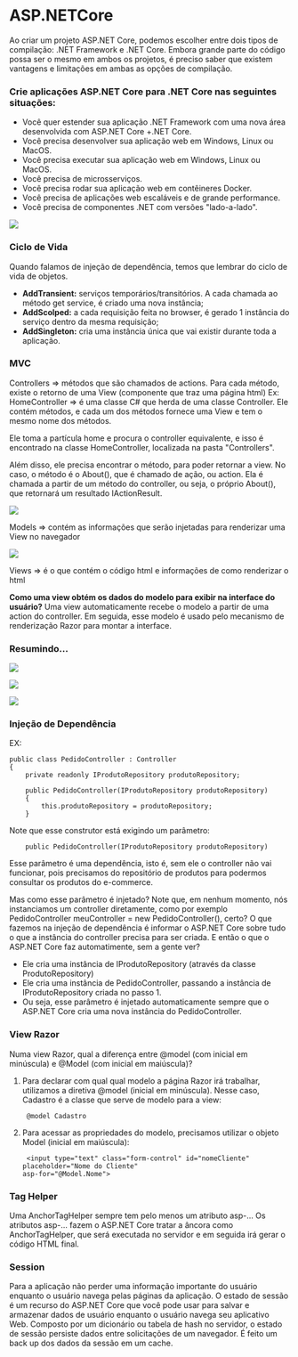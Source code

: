 # ASP.NETCore

Ao criar um projeto ASP.NET Core, podemos escolher entre dois tipos de compilação: .NET Framework e .NET Core. Embora grande parte do código possa ser o mesmo em ambos os projetos, é preciso saber que existem vantagens e limitações em ambas as opções de compilação. 

### Crie aplicações ASP.NET Core para .NET Core nas seguintes situações:
* Você quer estender sua aplicação .NET Framework com uma nova área desenvolvida com ASP.NET Core +.NET Core.
* Você precisa desenvolver sua aplicação web em Windows, Linux ou MacOS.
* Você precisa executar sua aplicação web em Windows, Linux ou MacOS.
* Você precisa de microsserviços.
* Você precisa rodar sua aplicação web em contêineres Docker.
* Você precisa de aplicações web escaláveis e de grande performance.
* Você precisa de componentes .NET com versões "lado-a-lado".


![](./img/asp.netcore.png)

### Ciclo de Vida
Quando falamos de injeção de dependência, temos que lembrar do ciclo de vida de objetos.

* **AddTransient:** serviços temporários/transitórios. A cada chamada ao método get service, é criado uma nova instância; 
* **AddScolped:** a cada requisição feita no browser, é gerado 1 instância do serviço dentro da mesma requisição;
* **AddSingleton:** cria uma instância única que vai existir durante toda a aplicação.

### MVC
Controllers => métodos que são chamados de actions. Para cada método, existe o retorno de uma View (componente que traz uma página html)
Ex: HomeController => é uma classe C# que herda de uma classe Controller. Ele contém métodos, e cada um dos métodos fornece uma View e tem o mesmo nome dos métodos.

Ele toma a partícula home e procura o controller equivalente, e isso é encontrado na classe HomeController, localizada na pasta "Controllers".

Além disso, ele precisa encontrar o método, para poder retornar a view. No caso, o método é o About(), que é chamado de ação, ou action. Ela é chamada a partir de um método do controller, ou seja, o próprio About(), que retornará um resultado IActionResult.

![](./img/controller.jpeg)

Models => contém as informações que serão injetadas para renderizar uma View no navegador

![](./img/mvc.jpeg)

Views => é o que contém o código html e informações de como renderizar o html

**Como uma view obtém os dados do modelo para exibir na interface do usuário?**
Uma view automaticamente recebe o modelo a partir de uma action do controller. Em seguida, esse modelo é usado pelo mecanismo de renderização Razor para montar a interface.

### Resumindo...
![](./img/request.jpeg)

![](./img/view.jpeg)

![](./img/model-view.jpeg)

### Injeção de Dependência

EX:

    public class PedidoController : Controller
    {
        private readonly IProdutoRepository produtoRepository;

        public PedidoController(IProdutoRepository produtoRepository)
        {
            this.produtoRepository = produtoRepository;
        }

Note que esse construtor está exigindo um parâmetro: 

        public PedidoController(IProdutoRepository produtoRepository) 
        
Esse parâmetro é uma dependência, isto é, sem ele o controller não vai funcionar, pois precisamos do repositório de produtos para podermos consultar os produtos do e-commerce.

Mas como esse parâmetro é injetado? Note que, em nenhum momento, nós instanciamos um controller diretamente, como por exemplo PedidoController meuController = new PedidoController(), certo?  O que fazemos na injeção de dependência é informar o ASP.NET Core sobre tudo o que a instância do controller precisa para ser criada. E então o que o ASP.NET Core faz automatimente, sem a gente ver?

* Ele cria uma instância de IProdutoRepository (através da classe ProdutoRepository)
* Ele cria uma instância de PedidoController, passando a instância de IProdutoRepository criada no passo 1.
* Ou seja, esse parâmetro é injetado automaticamente sempre que o ASP.NET Core cria uma nova instância do PedidoController.

### View Razor
Numa view Razor, qual a diferença entre @model (com inicial em minúscula) e @Model (com inicial em maiúscula)?

1. Para declarar com qual qual modelo a página Razor irá trabalhar, utilizamos a diretiva @model (inicial em minúscula). Nesse caso, Cadastro é a classe que serve de modelo para a view:

        @model Cadastro

2. Para acessar as propriedades do modelo, precisamos utilizar o objeto Model (inicial em maiúscula):

        <input type="text" class="form-control" id="nomeCliente" placeholder="Nome do Cliente"
       asp-for="@Model.Nome">


### Tag Helper
Uma AnchorTagHelper sempre tem pelo menos um atributo asp-...
Os atributos asp-... fazem o ASP.NET Core tratar a âncora como AnchorTagHelper, que será executada no servidor e em seguida irá gerar o código HTML final.

### Session
Para a aplicação não perder uma informação importante do usuário enquanto o usuário navega pelas páginas da aplicação.
O estado de sessão é um recurso do ASP.NET Core que você pode usar para salvar e armazenar dados de usuário enquanto o usuário navega seu aplicativo Web. Composto por um dicionário ou tabela de hash no servidor, o estado de sessão persiste dados entre solicitações de um navegador. É feito um back up dos dados da sessão em um cache.